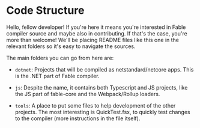 # Code Structure

Hello, fellow developer! If you're here it means you're interested in Fable compiler source and maybe also in contributing. If that's the case, you're more than welcome! We'll be placing README files like this one in the relevant folders so it's easy to navigate the sources.

The main folders you can go from here are:

- `dotnet`: Projects that will be compiled as netstandard/netcore apps. This is the .NET part of Fable compiler.

- `js`: Despite the name, it contains both Typescript and JS projects, like the JS part of fable-core and the Webpack/Rollup loaders.

- `tools`: A place to put some files to help development of the other projects. The most interesting is QuickTest.fsx, to quickly test changes to the compiler (more instructions in the file itself).
